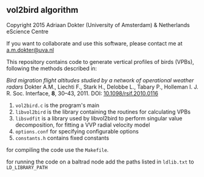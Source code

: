## vol2bird algorithm
Copyright 2015 Adriaan Dokter (University of Amsterdam) & Netherlands eScience Centre

If you want to collaborate and use this software, please contact me at a.m.dokter@uva.nl

This repository contains code to generate vertical profiles of birds (VPBs), following the methods described in:

*Bird migration flight altitudes studied by a network of operational weather radars*
Dokter A.M., Liechti F., Stark H., Delobbe L., Tabary P., Holleman I.
J. R. Soc. Interface, **8**, 30–43, 2011.
DOI: [10.1098/rsif.2010.0116](https://doi.org/10.1098/rsif.2010.0116)

1. `vol2bird.c` is the program's main
2. `libvol2bird` is the library containing the routines for calculating VPBs
3. `libsvdfit` is a library used by libvol2bird to perform singular value decomposition, for fitting a VVP radial velocity model
4. `options.conf` for specifying configurable options
5. `constants.h` contains fixed constants

for compiling the code use the `Makefile`.

for running the code on a baltrad node add the paths listed in `ldlib.txt` to `LD_LIBRARY_PATH`
